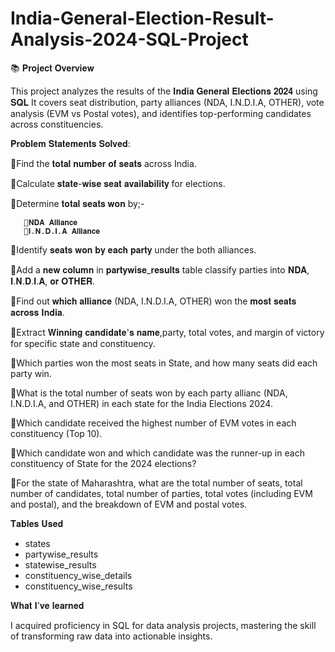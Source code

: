 # India-General-Election-Result-Analysis-2024-SQL-Project

📚 𝐏𝐫𝐨𝐣𝐞𝐜𝐭 𝐎𝐯𝐞𝐫𝐯𝐢𝐞𝐰

This project analyzes the results of the 𝐈𝐧𝐝𝐢𝐚 𝐆𝐞𝐧𝐞𝐫𝐚𝐥 𝐄𝐥𝐞𝐜𝐭𝐢𝐨𝐧𝐬 𝟐𝟎𝟐𝟒 using 𝐒𝐐𝐋
It covers seat distribution, party alliances (NDA, I.N.D.I.A, OTHER), vote analysis (EVM vs Postal votes), and identifies top-performing candidates across constituencies.

𝐏𝐫𝐨𝐛𝐥𝐞𝐦 𝐒𝐭𝐚𝐭𝐞𝐦𝐞𝐧𝐭𝐬 𝐒𝐨𝐥𝐯𝐞𝐝:

🔹Find the 𝐭𝐨𝐭𝐚𝐥 𝐧𝐮𝐦𝐛𝐞𝐫 𝐨𝐟 𝐬𝐞𝐚𝐭𝐬 across India.

🔹Calculate 𝐬𝐭𝐚𝐭𝐞-𝐰𝐢𝐬𝐞 𝐬𝐞𝐚𝐭 𝐚𝐯𝐚𝐢𝐥𝐚𝐛𝐢𝐥𝐢𝐭𝐲 for elections.

🔹Determine 𝐭𝐨𝐭𝐚𝐥 𝐬𝐞𝐚𝐭𝐬 𝐰𝐨𝐧 by;-

       🔹𝐍𝐃𝐀 𝐀𝐥𝐥𝐢𝐚𝐧𝐜𝐞
       🔹𝐈.𝐍.𝐃.𝐈.𝐀 𝐀𝐥𝐥𝐢𝐚𝐧𝐜𝐞
       
🔹Identify 𝐬𝐞𝐚𝐭𝐬 𝐰𝐨𝐧 𝐛𝐲 𝐞𝐚𝐜𝐡 𝐩𝐚𝐫𝐭𝐲 under the both alliances.

🔹Add a 𝐧𝐞𝐰 𝐜𝐨𝐥𝐮𝐦𝐧 in 𝐩𝐚𝐫𝐭𝐲𝐰𝐢𝐬𝐞_𝐫𝐞𝐬𝐮𝐥𝐭𝐬 table classify parties into  𝐍𝐃𝐀, 𝐈.𝐍.𝐃.𝐈.𝐀, 𝐨𝐫 𝐎𝐓𝐇𝐄𝐑.

🔹Find out 𝐰𝐡𝐢𝐜𝐡 𝐚𝐥𝐥𝐢𝐚𝐧𝐜𝐞 (NDA, I.N.D.I.A, OTHER) won the 𝐦𝐨𝐬𝐭 𝐬𝐞𝐚𝐭𝐬 𝐚𝐜𝐫𝐨𝐬𝐬 𝐈𝐧𝐝𝐢𝐚.

🔹Extract 𝐖𝐢𝐧𝐧𝐢𝐧𝐠 𝐜𝐚𝐧𝐝𝐢𝐝𝐚𝐭𝐞'𝐬 𝐧𝐚𝐦𝐞,party, total votes, and margin of victory for specific state and constituency.

🔹Which parties won the most seats in  State, and how many seats did each party win.

🔹What is the total number of seats won by each party allianc (NDA, I.N.D.I.A, and OTHER) in each state for the India Elections 2024.

🔹Which candidate received the highest number of EVM votes in each constituency (Top 10).

🔹Which candidate won and which candidate was the runner-up in each constituency of State for the 2024 elections?

🔹For the state of Maharashtra, what are the total number of seats, total number of candidates, total number of parties, total votes (including EVM and postal),
  and the breakdown of EVM and postal votes.



𝐓𝐚𝐛𝐥𝐞𝐬 𝐔𝐬𝐞𝐝
  - states
  - partywise_results
  - statewise_results
  - constituency_wise_details
  - constituency_wise_results

𝐖𝐡𝐚𝐭 𝐈'𝐯𝐞 𝐥𝐞𝐚𝐫𝐧𝐞𝐝

I acquired proficiency in SQL for data analysis projects, mastering the skill of transforming raw data into actionable insights.


 



